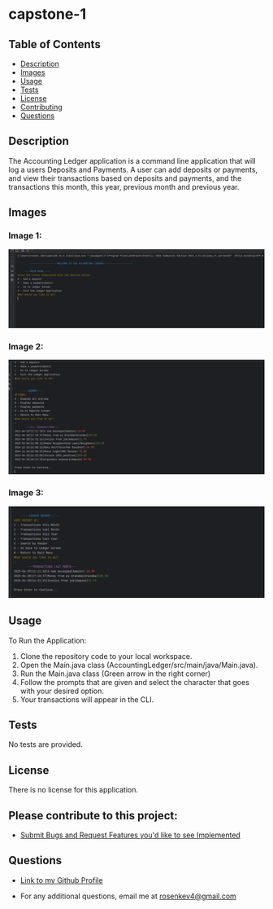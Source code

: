 # capstone-1

## Table of Contents
- [Description](#description)
- [Images](#images)
- [Usage](#usage)
- [Tests](#tests)
- [License](#license)
- [Contributing](#License)
- [Questions](#questions)

## Description
The Accounting Ledger application is a command line application that will log a users Deposits and Payments. A user can add deposits or payments, and
view their transactions based on deposits and payments, and the transactions this month, this year, previous month and previous year.

## Images
### Image 1:
![img_2.png](img_2.png)
### Image 2:
![img.png](img.png)
### Image 3:
![img_1.png](img_1.png)


## Usage
To Run the Application:
1) Clone the repository code to your local workspace.
2) Open the Main.java class (AccountingLedger/src/main/java/Main.java).
3) Run the Main.java class (Green arrow in the right corner)
4) Follow the prompts that are given and select the character that goes with your desired option.
5) Your transactions will appear in the CLI.

## Tests
No tests are provided.

## License
There is no license for this application.

## Please contribute to this project:
- [Submit Bugs and Request Features you'd like to see Implemented](https://github.com/krosengr4/capstone-1/issues)

## Questions
- [Link to my Github Profile](https://github.com/krosengr4)

- For any additional questions, email me at rosenkev4@gmail.com